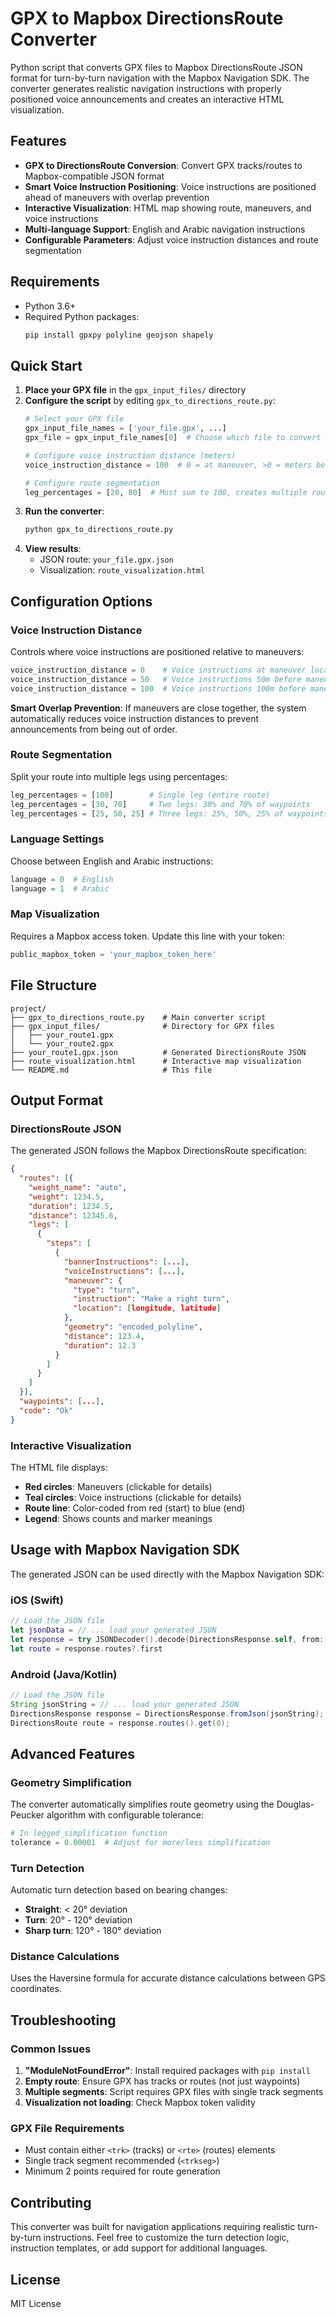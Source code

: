 # GPX to Mapbox DirectionsRoute Converter

Python script that converts GPX files to Mapbox DirectionsRoute JSON format for turn-by-turn navigation with the Mapbox Navigation SDK. The converter generates realistic navigation instructions with properly positioned voice announcements and creates an interactive HTML visualization.

## Features

- **GPX to DirectionsRoute Conversion**: Convert GPX tracks/routes to Mapbox-compatible JSON format
-  **Smart Voice Instruction Positioning**: Voice instructions are positioned ahead of maneuvers with overlap prevention
-  **Interactive Visualization**: HTML map showing route, maneuvers, and voice instructions
-  **Multi-language Support**: English and Arabic navigation instructions
- **Configurable Parameters**: Adjust voice instruction distances and route segmentation

## Requirements

- Python 3.6+
- Required Python packages:
  ```bash
  pip install gpxpy polyline geojson shapely
  ```

## Quick Start

1. **Place your GPX file** in the `gpx_input_files/` directory
2. **Configure the script** by editing `gpx_to_directions_route.py`:
   ```python
   # Select your GPX file
   gpx_input_file_names = ['your_file.gpx', ...]
   gpx_file = gpx_input_file_names[0]  # Choose which file to convert

   # Configure voice instruction distance (meters)
   voice_instruction_distance = 100  # 0 = at maneuver, >0 = meters before maneuver

   # Configure route segmentation
   leg_percentages = [20, 80]  # Must sum to 100, creates multiple route legs
   ```
3. **Run the converter**:
   ```bash
   python gpx_to_directions_route.py
   ```
4. **View results**:
   - JSON route: `your_file.gpx.json`
   - Visualization: `route_visualization.html`

## Configuration Options

### Voice Instruction Distance
Controls where voice instructions are positioned relative to maneuvers:

```python
voice_instruction_distance = 0    # Voice instructions at maneuver locations
voice_instruction_distance = 50   # Voice instructions 50m before maneuvers
voice_instruction_distance = 100  # Voice instructions 100m before maneuvers
```

**Smart Overlap Prevention**: If maneuvers are close together, the system automatically reduces voice instruction distances to prevent announcements from being out of order.

### Route Segmentation
Split your route into multiple legs using percentages:

```python
leg_percentages = [100]        # Single leg (entire route)
leg_percentages = [30, 70]     # Two legs: 30% and 70% of waypoints
leg_percentages = [25, 50, 25] # Three legs: 25%, 50%, 25% of waypoints
```

### Language Settings
Choose between English and Arabic instructions:

```python
language = 0  # English
language = 1  # Arabic
```

### Map Visualization
Requires a Mapbox access token. Update this line with your token:

```python
public_mapbox_token = 'your_mapbox_token_here'
```

## File Structure

```
project/
├── gpx_to_directions_route.py    # Main converter script
├── gpx_input_files/              # Directory for GPX files
│   ├── your_route1.gpx
│   └── your_route2.gpx
├── your_route1.gpx.json          # Generated DirectionsRoute JSON
├── route_visualization.html      # Interactive map visualization
└── README.md                     # This file
```

## Output Format

### DirectionsRoute JSON
The generated JSON follows the Mapbox DirectionsRoute specification:

```json
{
  "routes": [{
    "weight_name": "auto",
    "weight": 1234.5,
    "duration": 1234.5,
    "distance": 12345.6,
    "legs": [
      {
        "steps": [
          {
            "bannerInstructions": [...],
            "voiceInstructions": [...],
            "maneuver": {
              "type": "turn",
              "instruction": "Make a right turn",
              "location": [longitude, latitude]
            },
            "geometry": "encoded_polyline",
            "distance": 123.4,
            "duration": 12.3
          }
        ]
      }
    ]
  }],
  "waypoints": [...],
  "code": "Ok"
}
```

### Interactive Visualization
The HTML file displays:
-  **Red circles**: Maneuvers (clickable for details)
-  **Teal circles**: Voice instructions (clickable for details)
-  **Route line**: Color-coded from red (start) to blue (end)
-  **Legend**: Shows counts and marker meanings

## Usage with Mapbox Navigation SDK

The generated JSON can be used directly with the Mapbox Navigation SDK:

### iOS (Swift)
```swift
// Load the JSON file
let jsonData = // ... load your generated JSON
let response = try JSONDecoder().decode(DirectionsResponse.self, from: jsonData)
let route = response.routes?.first
```

### Android (Java/Kotlin)
```java
// Load the JSON file
String jsonString = // ... load your generated JSON
DirectionsResponse response = DirectionsResponse.fromJson(jsonString);
DirectionsRoute route = response.routes().get(0);
```

## Advanced Features

### Geometry Simplification
The converter automatically simplifies route geometry using the Douglas-Peucker algorithm with configurable tolerance:

```python
# In legged_simplification function
tolerance = 0.00001  # Adjust for more/less simplification
```

### Turn Detection
Automatic turn detection based on bearing changes:
- **Straight**: < 20° deviation
- **Turn**: 20° - 120° deviation
- **Sharp turn**: 120° - 180° deviation

### Distance Calculations
Uses the Haversine formula for accurate distance calculations between GPS coordinates.

## Troubleshooting

### Common Issues

1. **"ModuleNotFoundError"**: Install required packages with `pip install`
2. **Empty route**: Ensure GPX has tracks or routes (not just waypoints)
3. **Multiple segments**: Script requires GPX files with single track segments
4. **Visualization not loading**: Check Mapbox token validity

### GPX File Requirements
- Must contain either `<trk>` (tracks) or `<rte>` (routes) elements
- Single track segment recommended (`<trkseg>`)
- Minimum 2 points required for route generation

## Contributing

This converter was built for navigation applications requiring realistic turn-by-turn instructions. Feel free to customize the turn detection logic, instruction templates, or add support for additional languages.

## License

MIT License
